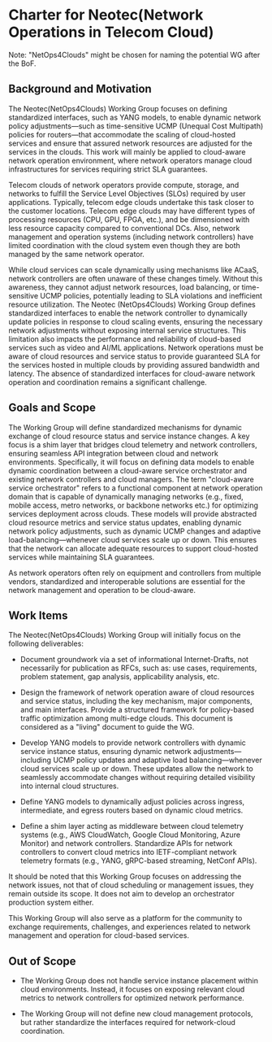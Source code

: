 # Charter for Neotec(Network Operations in Telecom Cloud) 
 Note: "NetOps4Clouds" might be chosen for naming the potential WG after the BoF.

## Background and Motivation

The Neotec(NetOps4Clouds) Working Group focuses on defining standardized interfaces, such as YANG models, to enable dynamic network policy adjustments—such as time-sensitive UCMP (Unequal Cost Multipath) policies for routers—that accommodate the scaling of cloud-hosted services and ensure that assured network resources are adjusted for the services in the clouds. This work will mainly be applied to cloud-aware network operation environment, where network operators manage cloud infrastructures for services requiring strict SLA guarantees. 

Telecom clouds of network operators provide compute, storage, and networks to fulfill the Service Level Objectives (SLOs) required by user applications. Typically, telecom edge clouds undertake this task closer to the customer locations. Telecom edge clouds may have different types of processing resources (CPU, GPU, FPGA, etc.), and be dimensioned with less resource capacity compared to conventional DCs. Also, network management and operation systems (including network controllers) have limited coordination with the cloud system even though they are both managed by the same network operator.

While cloud services can scale dynamically using mechanisms like ACaaS, network controllers are often unaware of these changes timely. Without this awareness, they cannot adjust network resources, load balancing, or time-sensitive UCMP policies, potentially leading to SLA violations and inefficient resource utilization. The Neotec (NetOps4Clouds) Working Group defines standardized interfaces to enable the network controller to dynamically update policies in response to cloud scaling events, ensuring the necessary network adjustments without exposing internal service structures. This limitation also impacts the performance and reliability of cloud-based services such as video and AI/ML applications. Network operations must be aware of cloud resources and service status to provide guaranteed SLA for the services hosted in multiple clouds by providing assured bandwidth and latency. The absence of standardized interfaces for cloud-aware network operation and coordination remains a significant challenge.

## Goals and Scope
The Working Group will define standardized mechanisms for dynamic exchange of cloud resource status and service instance changes. A key focus is a shim layer that bridges cloud telemetry and network controllers, ensuring seamless API integration between cloud and network environments. Specifically, it will focus on defining data models to enable dynamic coordination between a cloud-aware service orchestrator and existing network controllers and cloud managers. The term "cloud-aware service orchestrator" refers to a functional component at network operation domain that is capable of dynamically managing networks (e.g., fixed, mobile access, metro networks, or backbone networks etc.) for optimizing services deployment across clouds. These models will provide abstracted cloud resource metrics and service status updates, enabling dynamic network policy adjustments, such as dynamic UCMP changes and adaptive load-balancing—whenever cloud services scale up or down. This ensures that the network can allocate adequate resources to support cloud-hosted services while maintaining SLA guarantees. 

As network operators often rely on equipment and controllers from multiple vendors, standardized and interoperable solutions are essential for the network management and operation to be cloud-aware.

## Work Items
The Neotec(NetOps4Clouds) Working Group will initially focus on the following deliverables:
* Document groundwork via a set of informational Internet-Drafts, not necessarily for publication as RFCs, such as: use cases, requirements, problem statement, gap analysis, applicability analysis, etc.

* Design the framework of network operation aware of cloud resources and service status, including the key mechanism, major components, and main interfaces. Provide a structured framework for policy-based traffic optimization among multi-edge clouds. This document is considered as a "living" document to guide the WG.

* Develop YANG models to provide network controllers with dynamic service instance status, ensuring dynamic network adjustments—including UCMP policy updates and adaptive load balancing—whenever cloud services scale up or down. These updates allow the network to seamlessly accommodate changes without requiring detailed visibility into internal cloud structures.

* Define YANG models to dynamically adjust policies across ingress, intermediate, and egress routers based on dynamic cloud metrics. 

* Define a shim layer acting as middleware between cloud telemetry systems (e.g., AWS CloudWatch, Google Cloud Monitoring, Azure Monitor) and network controllers. Standardize APIs for network controllers to convert cloud metrics into IETF-compliant network telemetry formats (e.g., YANG, gRPC-based streaming, NetConf APIs).

It should be noted that this Working Group focuses on addressing the network issues, not that of cloud scheduling or management issues, they remain outside its scope. It does not aim to develop an orchestrator production system either.

This Working Group will also serve as a platform for the community to exchange requirements, challenges, and experiences related to network management and operation for cloud-based services.

## Out of Scope
* The Working Group does not handle service instance placement within cloud environments. Instead, it focuses on exposing relevant cloud metrics to network controllers for optimized network performance.

* The Working Group will not define new cloud management protocols, but rather standardize the interfaces required for network-cloud coordination.



